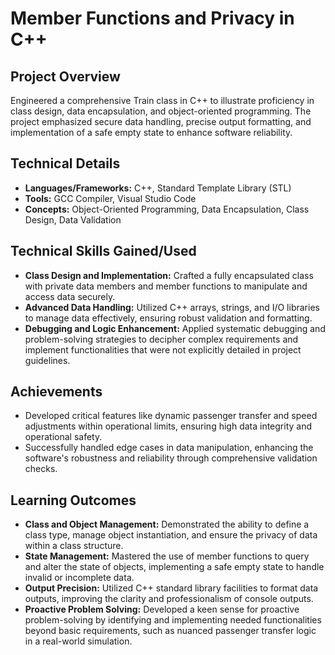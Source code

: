 # Member Functions and Privacy in C++

## Project Overview
Engineered a comprehensive Train class in C++ to illustrate proficiency in class design, data encapsulation, and object-oriented programming. The project emphasized secure data handling, precise output formatting, and implementation of a safe empty state to enhance software reliability.

## Technical Details
- **Languages/Frameworks:** C++, Standard Template Library (STL)
- **Tools:** GCC Compiler, Visual Studio Code
- **Concepts:** Object-Oriented Programming, Data Encapsulation, Class Design, Data Validation

## Technical Skills Gained/Used
- **Class Design and Implementation:** Crafted a fully encapsulated class with private data members and member functions to manipulate and access data securely.
- **Advanced Data Handling:** Utilized C++ arrays, strings, and I/O libraries to manage data effectively, ensuring robust validation and formatting.
- **Debugging and Logic Enhancement:** Applied systematic debugging and problem-solving strategies to decipher complex requirements and implement functionalities that were not explicitly detailed in project guidelines.

## Achievements
- Developed critical features like dynamic passenger transfer and speed adjustments within operational limits, ensuring high data integrity and operational safety.
- Successfully handled edge cases in data manipulation, enhancing the software's robustness and reliability through comprehensive validation checks.

## Learning Outcomes
- **Class and Object Management:** Demonstrated the ability to define a class type, manage object instantiation, and ensure the privacy of data within a class structure.
- **State Management:** Mastered the use of member functions to query and alter the state of objects, implementing a safe empty state to handle invalid or incomplete data.
- **Output Precision:** Utilized C++ standard library facilities to format data outputs, improving the clarity and professionalism of console outputs.
- **Proactive Problem Solving:** Developed a keen sense for proactive problem-solving by identifying and implementing needed functionalities beyond basic requirements, such as nuanced passenger transfer logic in a real-world simulation.

